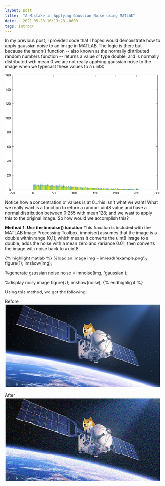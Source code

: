 ```yaml
---
layout: post
title:  "A Mistake in Applying Gaussian Noise using MATLAB"
date:   2021-05-28 16:13:23 -0600
tags: introcv
---
```


In my previous post, I provided code that I hoped would demonstrate how to apply gaussian noise to an image in MATLAB. The logic is there but because the randn() function -- also known as the normally distributed random numbers function -- returns a value of type double, and is normally distributed with mean 0 we are not really applying gaussian noise to the image when we typecast these values to a uint8:

![Something's not right here](/assets/noise_mistake.png) 

Notice how a concentration of values is at 0...this isn't what we want! What we really want is a function to return a random uint8 value and have a normal distribution between 0-255 with mean 128; and we want to apply this to the original image. So how would we accomplish this?

<strong>Method 1: Use the imnoise() function</strong>
This function is included with the MATLAB Image Processing Toolbox. imnoise() assumes that the image is a double within range [0,1]; which means it converts the uint8 image to a double, adds the noise with a mean zero and variance 0.01, then converts the image with noise back to a uint8. 

{% highlight matlab %}
%load an image
img = imread('example.png');
figure(1);
imshow(img);

%generate gaussian noise
noise = imnoise(img, 'gaussian');

%display noisy image
figure(2);
imshow(noise);
{% endhighlight %}

Using this method, we get the following:

Before
![Before](/assets/example_imnoise_original.png) 

After
![After](/assets/example_imnoise.png)


